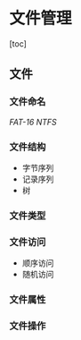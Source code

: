 # 文件管理
[toc]
## 文件
### 文件命名
*FAT-16*
*NTFS*
### 文件结构
- 字节序列
- 记录序列
- 树
### 文件类型
### 文件访问
- 顺序访问
- 随机访问
### 文件属性
### 文件操作